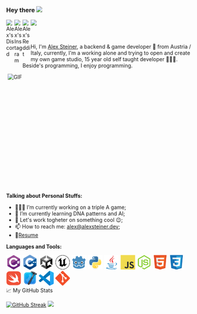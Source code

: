 ### Hey there <img src="https://media.giphy.com/media/hvRJCLFzcasrR4ia7z/giphy.gif" width="25px">
<a href="https://discord.gg/qUbApEc">
  <img align="left" alt="Alex's Discord" width="22px" src="https://cdn.jsdelivr.net/npm/simple-icons@v3/icons/discord.svg" />
</a>
<a href="https://www.instagram.com/alexsteine30/">
  <img align="left" alt="Alex's Instagram" width="22px" src="https://cdn.jsdelivr.net/npm/simple-icons@v3/icons/instagram.svg" />
</a>
<a href="https://www.reddit.com/user/AlexSteiner_">
  <img align="left" alt="Alex's Reddit" width="22px" src="https://cdn.jsdelivr.net/npm/simple-icons@v3/icons/reddit.svg" />
</a>

![](https://visitor-badge.glitch.me/badge?page_id=AlexSteiner30)

<br />

Hi, I'm [Alex Steiner](https://www.alexsteiner.dev), a backend & game developer 🚀 from Austria / Italy, currently, I'm a working alone and trying to open and create my own game studio, 15 year old self taught developer 👨🏽‍💻. Beside's programming, I enjoy programming.

  <img align="right" alt="GIF" src="https://github.com/abhisheknaiidu/abhisheknaiidu/blob/master/code.gif?raw=true" width="500" height="320" />
  
**Talking about Personal Stuffs:**

- 👨🏽‍💻 I’m currently working on a triple A game;
- 🌱 I’m currently learning DNA patterns and AI; 
- 💬 Let's work togheter on something cool :wink:;
- 📫 How to reach me: [alex@alexsteiner.dev](alex@alexsteiner.dev);
- 📝[Resume](https://www.alexsteiner.dev/resume)

**Languages and Tools:**  

<div>
  <img width="40px" src="https://github.com/devicons/devicon/blob/master/icons/csharp/csharp-original.svg">
  <img width="40px" src="https://github.com/devicons/devicon/blob/master/icons/cplusplus/cplusplus-original.svg">
  <img width="40px" src="https://github.com/devicons/devicon/blob/master/icons/unity/unity-original.svg">
  <img width="40px" src="https://github.com/devicons/devicon/blob/master/icons/unrealengine/unrealengine-original.svg">
  <img width="40px" src="https://github.com/devicons/devicon/blob/master/icons/godot/godot-original.svg">
  <img width="40px" src="https://github.com/devicons/devicon/blob/master/icons/python/python-original.svg">
  <img width="40px" src="https://github.com/devicons/devicon/blob/master/icons/java/java-original.svg">
  <img width="40px" src="https://github.com/devicons/devicon/blob/master/icons/javascript/javascript-original.svg">
  <img width="40px" src="https://github.com/devicons/devicon/blob/master/icons/nodejs/nodejs-original.svg">
  <img width="40px" src="https://github.com/devicons/devicon/blob/master/icons/html5/html5-original.svg">
  <img width="40px" src="https://github.com/devicons/devicon/blob/master/icons/css3/css3-original.svg">
  <img width="40px" src="https://github.com/devicons/devicon/blob/master/icons/swift/swift-original.svg">
  <img width="40px" src="https://github.com/devicons/devicon/blob/master/icons/xcode/xcode-original.svg">
  <img width="40px" src="https://github.com/devicons/devicon/blob/master/icons/vscode/vscode-original.svg">
  <img width="40px" src="https://github.com/devicons/devicon/blob/master/icons/git/git-original.svg">
</div>

<summary>📈 My GitHub Stats</summary>

[![GitHub Streak](https://streak-stats.demolab.com?user=AlexSteiner30&theme=gotham)](https://git.io/streak-stats)
<img src="https://github-readme-stats.vercel.app/api/top-langs/?username=AlexSteiner30&layout=compact&theme=gotham">
